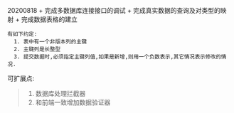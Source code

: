 20200818 
    + 完成多数据库连接接口的调试
    + 完成真实数据的查询及对类型的映射
    + 完成数据表格的建立
    
    
```
有如下约定:
  1. 表中有一个非版本列的主键
  2. 主键列是长整型
  3. 提交数据时,必须指定主键列值,如果是新增,则用一个负数表示,其它情况表示修改的情况.
```

可扩展点:
> 1. 数据库处理拦截器
> 2. 和前端一致增加数据验证器